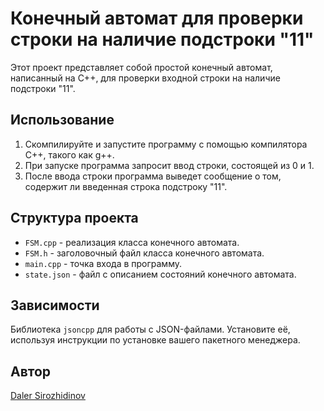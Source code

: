 <html lang="ru">
<body>
    <h1>Конечный автомат для проверки строки на наличие подстроки "11"</h1>
    <p>Этот проект представляет собой простой конечный автомат, написанный на C++, для проверки входной строки на наличие подстроки "11".</p>
    <h2>Использование</h2>
    <ol>
        <li>Скомпилируйте и запустите программу с помощью компилятора C++, такого как g++.</li>
        <li>При запуске программа запросит ввод строки, состоящей из 0 и 1.</li>
        <li>После ввода строки программа выведет сообщение о том, содержит ли введенная строка подстроку "11".</li>
    </ol>
    <h2>Структура проекта</h2>
    <ul>
        <li><code>FSM.cpp</code> - реализация класса конечного автомата.</li>
        <li><code>FSM.h</code> - заголовочный файл класса конечного автомата.</li>
        <li><code>main.cpp</code> - точка входа в программу.</li>
        <li><code>state.json</code> - файл с описанием состояний конечного автомата.</li>
    </ul>
    <h2>Зависимости</h2>
    <p>Библиотека <code>jsoncpp</code> для работы с JSON-файлами. Установите её, используя инструкции по установке вашего пакетного менеджера.</p>
    <h2>Автор</h2>
    <p><a href="https://github.com/Daler2304">Daler Sirozhidinov</a></p>
</body>
</html>
